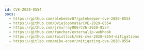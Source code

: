 ```yaml
---
id: CVE-2020-8554
pocs:
  - https://github.com/alebedev87/gatekeeper-cve-2020-8554
  - https://github.com/Dviejopomata/CVE-2020-8554
  - https://github.com/jrmurray000/CVE-2020-8554
  - https://github.com/rancher/externalip-webhook
  - https://github.com/twistlock/k8s-cve-2020-8554-mitigations
  - https://gitlab.com/mike-ensor/mitigating-cve-2020-8554
---
```

